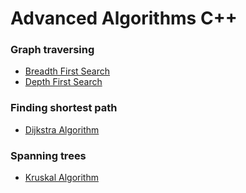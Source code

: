 # Advanced Algorithms C++

### Graph traversing

* [Breadth First Search](https://github.com/sayanarijit/AdvancedAlgorithmsCPP/blob/master/BreadthFirstSearch/notes.md)
* [Depth First Search](https://github.com/sayanarijit/AdvancedAlgorithmsCPP/blob/master/DepthFirstSearch/notes.md)

### Finding shortest path

* [Dijkstra Algorithm](https://github.com/sayanarijit/AdvancedAlgorithmsCPP/blob/master/DijkstraAlgorithm/notes.md)

### Spanning trees

* [Kruskal Algorithm](https://github.com/sayanarijit/AdvancedAlgorithmsCPP/blob/master/KruskalAlgorithm/notes.md)